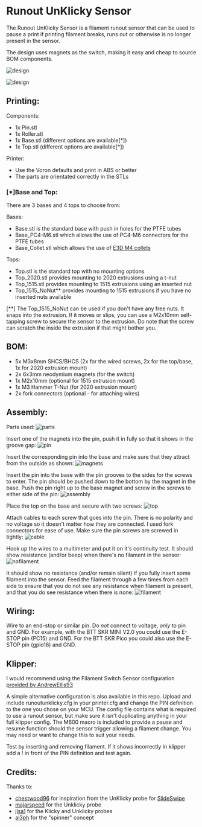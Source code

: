 # Runout UnKlicky Sensor

The Runout UnKlicky Sensor is a filament runout sensor that can be used to pause a print if printing filament breaks, runs out or otherwise is no longer present in the sensor.

The design uses magnets as the switch, making it easy and cheap to source BOM components.

![design](images/designtop.png)

![design](images/designall.png)

## Printing:

Components:

- 1x Pin.stl
- 1x Roller.stl
- 1x Base.stl (different options are available[*])
- 1x Top.stl (different options are available[*])

Printer:

- Use the Voron defaults and print in ABS or better
- The parts are orientated correctly in the STLs

### [*]Base and Top:

There are 3 bases and 4 tops to choose from:

Bases:

- Base.stl is the standard base with push in holes for the PTFE tubes
- Base_PC4-M6.stl which allows the use of PC4-M6 connectors for the PTFE tubes
- Base_Collet.stl which allows the use of [E3D M4 collets](https://e3d-online.com/products/embedded-bowden-collet-for-metal-1-75mm)

Tops:

- Top.stl is the standard top with no mounting options
- Top_2020.stl provides mounting to 2020 extrusions using a t-nut
- Top_1515.stl provides mounting to 1515 extrusions using an inserted nut
- Top_1515_NoNut** provides mounting to 1515 extrusions if you have no inserted nuts available

[**] The Top_1515_NoNut can be used if you don't have any free nuts. It snaps into the extrusion. If it moves or slips, you can use a M2x10mm self-tapping screw to secure the sensor to the extrusion. Do note that the screw can scratch the inside the extrusion if that might bother you.


## BOM:

- 5x M3x8mm SHCS/BHCS (2x for the wired screws, 2x for the top/base, 1x for 2020 extrusion mount)
- 2x 6x3mm neodymium magnets (for the switch)
- 1x M2x10mm (optional for 1515 extrusion mount)
- 1x M3 Hammer T-Nut (for 2020 extrusion mount)
- 2x fork connectors (optional - for attaching wires)


## Assembly:

Parts used:
![parts](images/parts.jpg)

Insert one of the magnets into the pin, push it in fully so that it shows in the groove gap:
![pin](images/pin.jpg)

Insert the corresponding pin into the base and make sure that they attract from the outside as shown:
![magnets](images/magnets.jpg)

Insert the pin into the base with the pin grooves to the sides for the screws to enter. The pin should be pushed down to the bottom by the magnet in the base. Push the pin right up to the base magnet and screw in the screws to either side of the pin:
![assembly](images/assembly.jpg)

Place the top on the base and secure with two screws:
![top](images/top.jpg)

Attach cables to each screw that goes into the pin. There is no polarity and no voltage so it doesn't matter how they are connected. I used fork connectors for ease of use. Make sure the pin screws are screwed in tightly:
![cable](images/cable.jpg)

Hook up the wires to a multimeter and put it on it's continuity test. It should show resistance (and/or beep) when there's no filament in the sensor:
![nofilament](images/nofilament.jpg)

It should show no resistance (and/or remain silent) if you fully insert some filament into the sensor. Feed the filament through a few times from each side to ensure that you do not see any resistance when filament is present, and that you do see resistance when there is none:
![filament](images/filament.jpg)


## Wiring:

Wire to an end-stop or similar pin. Do _not_ connect to voltage, _only_ to pin and GND. For example, with the BTT SKR MINI V2.0 you could use the E-STOP pin (PC15) and GND. For the BTT SKR Pico you could also use the E-STOP pin (gpio16) and GND.


## Klipper:

I would recommend using the Filament Switch Sensor configuration [provided by AndrewEllis93](https://github.com/AndrewEllis93/Print-Tuning-Guide/blob/main/articles/useful_macros.md#my-pauseresume-macros-for-runouts-filament-swaps-and-manual-pauses)

A simple alternative configuration is also available in this repo. Upload and include runoutunklicky.cfg in your printer.cfg and change the PIN definition to the one you chose on your MCU. The config file contains what is required to use a runout sensor, but make sure it isn't duplicating anything in your full klipper config. The M600 macro is included to provide a pause and resume function should the sensor trigger allowing a filament change. You may need or want to change this to suit your needs.

Test by inserting and removing filament. If it shows incorrectly in klipper add a ! in front of the PIN definition and test again.


## Credits:

Thanks to:

- [chestwood96](https://github.com/chestwood96) for inspiration from the UnKlicky probe for [SlideSwipe](https://github.com/chestwood96/SlideSwipe)
- [majarspeed](https://github.com/majarspeed/Unklicky) for the Unklicky probe
- [jlsa1](https://github.com/jlas1/Klicky-Probe/tree/main/Probes) for the Klicky and Unklicky probes
- [al3ph](https://github.com/VoronDesign/VoronUsers/tree/master/printer_mods/al3ph/filament_runout) for the "spinner" concept
